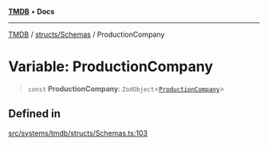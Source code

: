 [**TMDB**](../../../README.md) • **Docs**

***

[TMDB](../../../README.md) / [structs/Schemas](../README.md) / ProductionCompany

# Variable: ProductionCompany

> `const` **ProductionCompany**: `ZodObject`\<[`ProductionCompany`](../type-aliases/ProductionCompany.md)\>

## Defined in

[src/systems/tmdb/structs/Schemas.ts:103](https://github.com/Norviah/media-hub/blob/65ee01fce9c30692d28d2f4e608ea7f18b4d7381/src/systems/tmdb/structs/Schemas.ts#L103)
